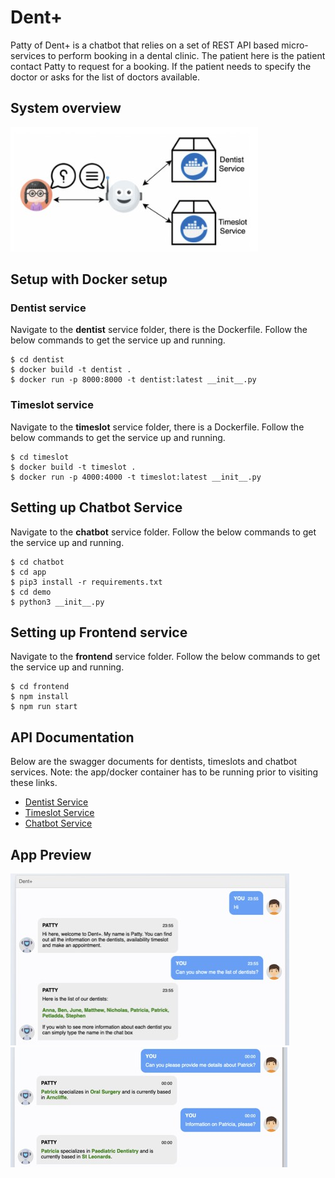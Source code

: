# Dent+

Patty of Dent+ is a chatbot that relies on a set of REST API based micro-services to perform booking in a dental clinic. The patient here is the patient contact Patty to request for a booking. If the patient needs to specify the doctor or asks for the list of doctors available.

## System overview

![system overview](./assets/system.jpg)

## Setup with Docker setup

### Dentist service

Navigate to the **dentist** service folder, there is the Dockerfile. Follow the below commands to get the service up and running.

```
$ cd dentist
$ docker build -t dentist .
$ docker run -p 8000:8000 -t dentist:latest __init__.py
```

### Timeslot service

Navigate to the **timeslot** service folder, there is a Dockerfile. Follow the below commands to get the service up and running.

```
$ cd timeslot
$ docker build -t timeslot .
$ docker run -p 4000:4000 -t timeslot:latest __init__.py
```

## Setting up Chatbot Service
Navigate to the **chatbot** service folder. Follow the below commands to get the service up and running.

```
$ cd chatbot
$ cd app
$ pip3 install -r requirements.txt
$ cd demo
$ python3 __init__.py
```

## Setting up Frontend service
Navigate to the **frontend** service folder. Follow the below commands to get the service up and running.

```
$ cd frontend
$ npm install
$ npm run start
```

## API Documentation

Below are the swagger documents for dentists, timeslots and chatbot services. Note: the app/docker container has to be running prior to visiting these links.

- [Dentist Service](http://127.0.0.1:8000/static/swagger-ui/index.html)
- [Timeslot Service](http://127.0.0.1:4000/static/swagger-ui/index.html)
- [Chatbot Service](http://127.0.0.1:5000/static/swagger-ui/index.html)

## App Preview

![Preview #1](./assets/preview1.jpg)
![Preview #2](./assets/preview2.jpg)